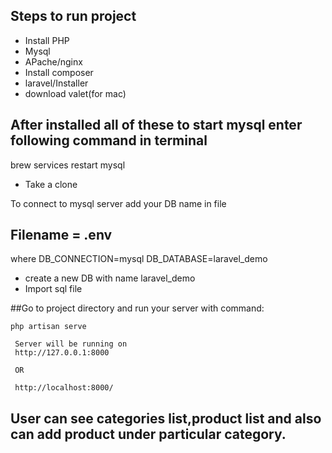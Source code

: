## Steps to run project

- Install PHP
- Mysql
- APache/nginx
- Install composer
- laravel/Installer
- download valet(for mac)

## After installed all of these to start mysql enter following command in terminal

brew services restart mysql

- Take a clone 

To connect to mysql server add your DB name in file
## Filename = .env

where DB_CONNECTION=mysql
DB_DATABASE=laravel_demo

- create a new DB with name laravel_demo
- Import sql file


##Go to project directory and run your server with command:

    php artisan serve

     Server will be running on 
     http://127.0.0.1:8000

     OR

     http://localhost:8000/ 
      

## User can see categories list,product list and also can add product under particular category.